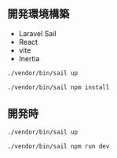 ## 開発環境構築

- Laravel Sail
- React
- vite
- Inertia

``` bash
./vendor/bin/sail up
```

``` bash
./vendor/bin/sail npm install
```

## 開発時

``` bash
./vendor/bin/sail up
```

``` bash
./vendor/bin/sail npm run dev
```
